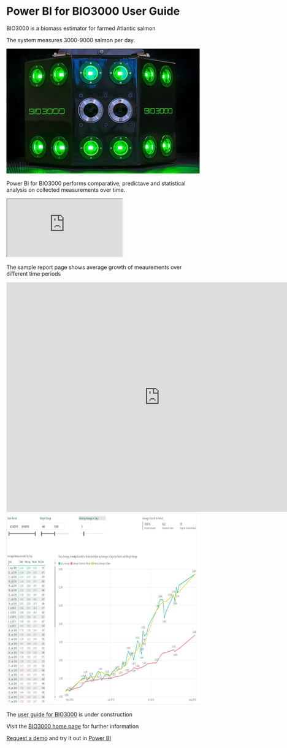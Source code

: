 # Power BI for BIO3000 User Guide

BIO3000 is a biomass estimator for farmed Atlantic salmon

The system measures 3000-9000 salmon per day.

<picture>
  <source srcset="/img/camera.webp" type="image/webp">
  <source srcset="/img/camera.jpg" type="image/jpeg"> 
  <img src="/img/camera.webp">
</picture>

Power BI for BIO3000 performs comparative, predictave and statistical analysis on collected measurements over time.

<iframe src="https://www.w3schools.com"></iframe>

The sample report page shows average growth of meaurements over different time periods

<iframe width="800" height="600" src="https://app.powerbi.com/view?r=eyJrIjoiMTdhMGExZWItMzIzMi00MmFiLWI4OTItMTRkYThlOGM0ODA1IiwidCI6ImZhMWRhNjI0LTkwNDktNGY0My1hYmQ1LTk3MGNiNTc4YThjNiIsImMiOjl9" frameborder="0" allowFullScreen="true"></iframe>


<img src="/img/growth-page.jpg"  height="500" width="900"/>

The [user guide for BIO3000](https://bio3000.github.io/index.html)  is under construction

Visit the [BIO3000 home page](https://www.bio3000.no/home)  for further information

[Request a demo](https://www.bio3000.no/contact) and try it out in [Power BI](app.powerbi.com)
